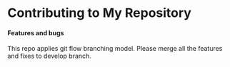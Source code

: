 # Contributing to My Repository

#### Features and bugs

This repo applies git flow branching model.
Please merge all the features and fixes to develop branch.


